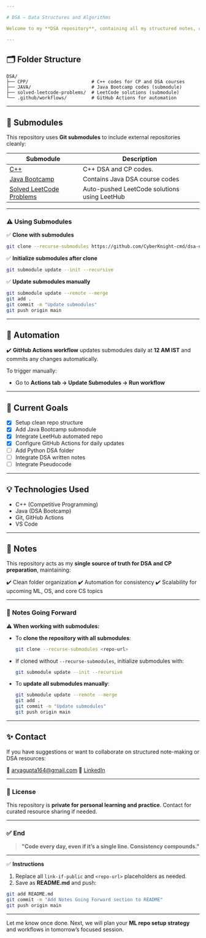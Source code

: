 ```yaml
---

# DSA – Data Structures and Algorithms

Welcome to my **DSA repository**, containing all my structured notes, codes, and problem solutions in **C++, Java, and beyond**.

---
```


## 🗂️ **Folder Structure**

```
DSA/
├── CPP/                       # C++ codes for CP and DSA courses
├── JAVA/                      # Java Bootcamp codes (submodule)
├── solved-leetcode-problems/  # LeetCode solutions (submodule)
└── .github/workflows/         # GitHub Actions for automation
```

---

## 🔗 **Submodules**

This repository uses **Git submodules** to include external repositories cleanly:

| Submodule                                                                               | Description                                  |
| --------------------------------------------------------------------------------------- | -------------------------------------------- |
| [C++](https://github.com/CyberKnight-cmd/cpp-dsa)                                                                   | C++ DSA and CP codes.                        |
| [Java Bootcamp](https://github.com/CyberKnight-cmd/DSA-Bootcamp-Java)                                                         | Contains Java DSA course codes               |
| [Solved LeetCode Problems](https://github.com/CyberKnight-cmd/solved-leetcode-problems) | Auto-pushed LeetCode solutions using LeetHub |

---

### ⚠️ **Using Submodules**

✅ **Clone with submodules**

```bash
git clone --recurse-submodules https://github.com/CyberKnight-cmd/dsa-overall.git
```

✅ **Initialize submodules after clone**

```bash
git submodule update --init --recursive
```

✅ **Update submodules manually**

```bash
git submodule update --remote --merge
git add .
git commit -m "Update submodules"
git push origin main
```

---

## 🤖 **Automation**

✔️ **GitHub Actions workflow** updates submodules daily at **12 AM IST** and commits any changes automatically.

To trigger manually:

* Go to **Actions tab → Update Submodules → Run workflow**

---

## 🚀 **Current Goals**

* [x] Setup clean repo structure
* [x] Add Java Bootcamp submodule
* [x] Integrate LeetHub automated repo
* [x] Configure GitHub Actions for daily updates
* [ ] Add Python DSA folder
* [ ] Integrate DSA written notes
* [ ] Integrate Pseudocode

---

## 💡 **Technologies Used**

* C++ (Competitive Programming)
* Java (DSA Bootcamp)
* Git, GitHub Actions
* VS Code

---

## 📝 **Notes**

This repository acts as my **single source of truth for DSA and CP preparation**, maintaining:

✔️ Clean folder organization
✔️ Automation for consistency
✔️ Scalability for upcoming ML, OS, and core CS topics

---

### 🔄 **Notes Going Forward**

⚠️ **When working with submodules:**

* To **clone the repository with all submodules**:

  ```bash
  git clone --recurse-submodules <repo-url>
  ```

* If cloned without `--recurse-submodules`, initialize submodules with:

  ```bash
  git submodule update --init --recursive
  ```

* To **update all submodules manually**:

  ```bash
  git submodule update --remote --merge
  git add .
  git commit -m "Update submodules"
  git push origin main
  ```

---

## ✨ **Contact**

If you have suggestions or want to collaborate on structured note-making or DSA resources:

📧 [aryagupta164@gmail.com](mailto:aryagupta164@gmail.com)
🔗 [LinkedIn](https://www.linkedin.com/in/aryagupta2304/)

---

### 🔖 **License**

This repository is **private for personal learning and practice**. Contact for curated resource sharing if needed.

---

### ✅ **End**

> **"Code every day, even if it’s a single line. Consistency compounds."**

---

✅ **Instructions**

1. Replace all `link-if-public` and `<repo-url>` placeholders as needed.
2. Save as **README.md** and push:

```bash
git add README.md
git commit -m "Add Notes Going Forward section to README"
git push origin main
```

---

Let me know once done. Next, we will plan your **ML repo setup strategy** and workflows in tomorrow’s focused session.
